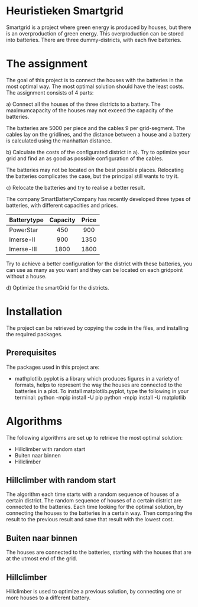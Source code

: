 # Heuristieken Smartgrid

Smartgrid is a project where green energy is produced by houses, but there is an overproduction of green energy. This overproduction can be stored into batteries. There are three dummy-districts, with each five batteries. 

# The assignment
The goal of this project is to connect the houses with the batteries in the most optimal way. The most optimal solution should have the least costs. The assignment consists of 4 parts:

a) Connect all the houses of the three districts to a battery. The maximumcapacity of the houses may not exceed the capacity of the batteries.

The batteries are 5000 per piece and the cables 9 per grid-segment. The cables lay on the gridlines, and the distance between a house and a battery is calculated using the manhattan distance.

b) Calculate the costs of the configurated district in a). Try to optimize your grid and find an as good as possible configuration of the cables.

The batteries may not be located on the best possible places. Relocating the batteries complicates the case, but the principal still wants to try it.

c) Relocate the batteries and try to realise a better result. 

The company SmartBatteryCompany has recently developed three types of batteries, with different capacities and prices.

| Batterytype  | Capacity 	| Price |
| -----------  | :--------: | :---: |
| PowerStar 	 |    450 	  |  900  |
| Imerse-II 	 |    900 	  | 1350  |
| Imerse-III 	 |   1800 	  | 1800  |

Try to achieve a better configuration for the district with these batteries, you can use as many as you want and they can be located on each gridpoint without a house.

d) Optimize the smartGrid for the districts.

# Installation
The project can be retrieved by copying the code in the files, and installing the required packages.

## Prerequisites
The packages used in this project are:
- mathplotlib.pyplot is a library which produces figures in a variety of formats, helps to represent the way the houses are                             connected to the batteries in a plot. To install matplotlib.pyplot, type the following in your terminal:
  python -mpip install -U pip
  python -mpip install -U matplotlib

# Algorithms
The following algorithms are set up to retrieve the most optimal solution:
- Hillclimber with random start 
- Buiten naar binnen
- Hillclimber

## Hillclimber with random start
The algorithm each time starts with a random sequence of houses of a certain district. The random sequence of houses of a certain district are connected to the batteries. Each time looking for the optimal solution, by connecting the houses to the batteries in a certain way. Then comparing the result to the previous result and save that result with the lowest cost.

## Buiten naar binnen
The houses are connected to the batteries, starting with the houses that are at the utmost end of the grid.

## Hillclimber
Hillclimber is used to optimize a previous solution, by connecting one or more houses to a different battery.










